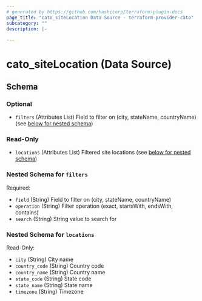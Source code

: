 ```yaml
---
# generated by https://github.com/hashicorp/terraform-plugin-docs
page_title: "cato_siteLocation Data Source - terraform-provider-cato"
subcategory: ""
description: |-
  
---
```


# cato_siteLocation (Data Source)





<!-- schema generated by tfplugindocs -->
## Schema

### Optional

- `filters` (Attributes List) Field to filter on (city, stateName, countryName) (see [below for nested schema](#nestedatt--filters))

### Read-Only

- `locations` (Attributes List) Filtered site locations (see [below for nested schema](#nestedatt--locations))

<a id="nestedatt--filters"></a>
### Nested Schema for `filters`

Required:

- `field` (String) Field to filter on (city, stateName, countryName)
- `operation` (String) Filter operation (exact, startsWith, endsWith, contains)
- `search` (String) String value to search for


<a id="nestedatt--locations"></a>
### Nested Schema for `locations`

Read-Only:

- `city` (String) City name
- `country_code` (String) Country code
- `country_name` (String) Country name
- `state_code` (String) State code
- `state_name` (String) State name
- `timezone` (String) Timezone
